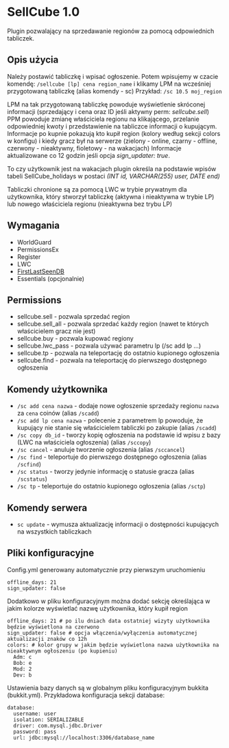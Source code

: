 SellCube 1.0
============
Plugin pozwalający na sprzedawanie regionów za pomocą odpowiednich tabliczek.

Opis użycia
-----------
Należy postawić tabliczkę i wpisać ogłoszenie.
Potem wpisujemy w czacie komendę: `/sellcube [lp] cena region_name` i klikamy LPM na wcześniej przygotowaną tabliczkę (alias komendy - sc)
Przykład: `/sc 10.5 moj_region`

LPM na tak przygotowaną tabliczkę powoduje wyświetlenie skróconej informacji (sprzedający i cena oraz ID jeśli aktywny perm: _sellcube.sell_)
PPM powoduje zmianę właściciela regionu na klikającego, przelanie odpowiedniej kwoty i przedstawienie na tabliczce informacji o kupującym.
Informacje po kupnie pokazują kto kupił region (kolory według sekcji colors w konfigu) i kiedy gracz był na serwerze (zielony - online, czarny - offline, czerwony - nieaktywny, fioletowy - na wakacjach)
Informacje aktualizowane co 12 godzin jeśli opcja _sign_updater: true_.

To czy użytkownik jest na wakacjach plugin określa na podstawie wpisów tabeli SellCube_holidays w postaci _(INT id, VARCHAR(255) user, DATE end)_

Tabliczki chronione są za pomocą LWC w trybie prywatnym dla użytkownika, który stworzył tabliczkę (aktywna i nieaktywna w trybie LP) lub nowego właściciela regionu (nieaktywna bez trybu LP)

Wymagania
---------
* WorldGuard
* PermissionsEx
* Register
* LWC
* [FirstLastSeenDB](https://github.com/blue-pl/FirstLastSeenDB/downloads)
* Essentials (opcjonalnie)

Permissions
-----------
* sellcube.sell - pozwala sprzedać region
* sellcube.sell_all - pozwala sprzedać każdy region (nawet te których właścicielem gracz nie jest)
* sellcube.buy - pozwala kupować regiony
* sellcube.lwc_pass - pozwala używać parametru lp (/sc add lp ...)
* sellcube.tp - pozwala na teleportację do ostatnio kupionego ogłoszenia
* sellcube.find - pozwala na teleportację do pierwszego dostępnego ogłoszenia

Komendy użytkownika
-------------------
* `/sc add cena nazwa` - dodaje nowe ogłoszenie sprzedaży regionu `nazwa` za `cena` coinów (alias `/scadd`)
* `/sc add lp cena nazwa` - polecenie z parametrem lp powoduje, że kupujący nie stanie się właścicielem tabliczki po zakupie (alias `/scadd`)
* `/sc copy db_id` - tworzy kopię ogłoszenia na podstawie id wpisu z bazy (LWC na właściciela ogłoszenia) (alias `/sccopy`)
* `/sc cancel` - anuluje tworzenie ogłoszenia (alias `/sccancel`)
* `/sc find` - teleportuje do pierwszego dostępnego ogłoszenia (alias `/scfind`)
* `/sc status` - tworzy jedynie informację o statusie gracza (alias `/scstatus`)
* `/sc tp` - teleportuje do ostatnio kupionego ogłoszenia (alias `/sctp`)

Komendy serwera
---------------
* `sc update` - wymusza aktualizację informacji o dostępności kupujących na wszystkich tabliczkach

Pliki konfiguracyjne
--------------------
Config.yml generowany automatycznie przy pierwszym uruchomieniu

    offline_days: 21
    sign_updater: false

Dodatkowo w pliku konfiguracyjnym można dodać sekcję określająca w jakim kolorze wyświetlać nazwę użytkownika, który kupił region

    offline_days: 21 # po ilu dniach data ostatniej wizyty użytkownika będzie wyświetlona na czerwono
    sign_updater: false # opcja włączenia/wyłączenia automatycznej aktualizacji znaków co 12h
    colors: # kolor grupy w jakim będzie wyświetlona nazwa użytkownika na nieaktywnym ogłoszeniu (po kupieniu)
      Adm: c
      Bob: e
      Mod: 2
      Dev: b

Ustawienia bazy danych są w globalnym pliku konfiguracyjnym bukkita (bukkit.yml).
Przykładowa konfiguracja sekcji database:

    database:
      username: user
      isolation: SERIALIZABLE
      driver: com.mysql.jdbc.Driver
      password: pass
      url: jdbc:mysql://localhost:3306/database_name